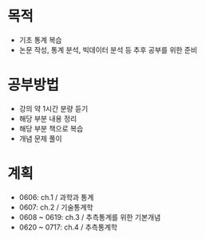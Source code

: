 # 목적

- 기초 통계 복습
- 논문 작성, 통계 분석, 빅데이터 분석 등 추후 공부를 위한 준비



# 공부방법

- 강의 약 1시간 분량 듣기
- 해당 부분 내용 정리
- 해당 부분 책으로 복습
- 개념 문제 풀이



# 계획

- 0606: ch.1 / 과학과 통계
- 0607: ch.2 / 기술통계학
- 0608 ~ 0619: ch.3 / 추측통계를 위한 기본개념
- 0620 ~ 0717: ch.4 / 추측통계학